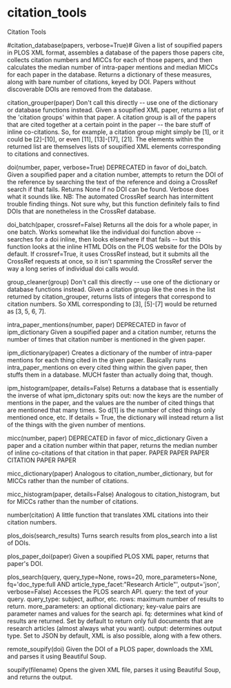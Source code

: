 citation_tools
==============

Citation Tools

#citation_database(papers, verbose=True)#
    Given a list of soupified papers in PLOS XML format, assembles a database of the papers those papers cite, 
    collects citation numbers and MICCs for each of those papers,
    and then calculates the median number of intra-paper mentions and median MICCs for each paper in the database.
    Returns a dictionary of these measures, along with bare number of citations, keyed by DOI. 
    Papers without discoverable DOIs are removed from the database.

citation_grouper(paper)
    Don't call this directly -- use one of the dictionary or database functions instead.
    Given a soupified XML paper, returns a list of the 'citation groups' within that paper.
    A citation group is all of the papers that are cited together at a certain point in the paper -- the bare stuff of inline co-citations.
    So, for example, a citation group might simply be [1], or it could be [2]-[10], or even [11], [13]-[17], [21].
    The elements within the returned list are themselves lists of soupified XML elements corresponding to citations and connectives.

doi(number, paper, verbose=True)
    DEPRECATED in favor of doi_batch.
    Given a soupified paper and a citation number, attempts to return the DOI of the reference 
    by searching the text of the reference and doing a CrossRef search if that fails.
    Returns None if no DOI can be found.
    Verbose does what it sounds like.
    NB: The automated CrossRef search has intermittent trouble finding things. 
    Not sure why, but this function definitely fails to find DOIs that are nonetheless in the CrossRef database.

doi_batch(paper, crossref=False)
    Returns all the dois for a whole paper, in one batch.
    Works somewhat like the individual doi function above -- searches for a doi inline, then looks elsewhere if that fails --
    but this function looks at the inline HTML DOIs on the PLOS website for the DOIs by default.
    If crossref=True, it uses CrossRef instead, but it submits all the CrossRef requests at once, 
    so it isn't spamming the CrossRef server the way a long series of individual doi calls would.

group_cleaner(group)
    Don't call this directly -- use one of the dictionary or database functions instead.
    Given a citation group like the ones in the list returned by citation_grouper, 
    returns lists of integers that correspond to citation numbers.
    So XML corresponding to [3], [5]-[7] would be returned as [3, 5, 6, 7].

intra_paper_mentions(number, paper)
    DEPRECATED in favor of ipm_dictionary
    Given a soupified paper and a citation number, returns the number of times that citation number is mentioned in the given paper.

ipm_dictionary(paper)
    Creates a dictionary of the number of intra-paper mentions for each thing cited in the given paper.
    Basically runs intra_paper_mentions on every cited thing within the given paper, then stuffs them in a database.
    MUCH faster than actually doing that, though.

ipm_histogram(paper, details=False)
    Returns a database that is essentially the inverse of what ipm_dictonary spits out:
    now the keys are the number of mentions in the paper, and the values are the number of cited things that are mentioned that many times.
    So d[1] is the number of cited things only mentioned once, etc.
    If details = True, the dictionary will instead return a list of the things with the given number of mentions.

micc(number, paper)
    DEPRECATED in favor of micc_dictionary
    Given a paper and a citation number within that paper, 
    returns the median number of inline co-citations of that citation in that paper.
    PAPER PAPER PAPER CITATION PAPER PAPER

micc_dictionary(paper)
    Analogous to citation_number_dictionary, but for MICCs rather than the number of citations.

micc_histogram(paper, details=False)
    Analogous to citation_histogram, but for MICCs rather than the number of citations.

number(citation)
    A little function that translates XML citations into their citation numbers.

plos_dois(search_results)
    Turns search results from plos_search into a list of DOIs.

plos_paper_doi(paper)
    Given a soupified PLOS XML paper, returns that paper's DOI.

plos_search(query, query_type=None, rows=20, more_parameters=None, fq='doc_type:full AND article_type_facet:"Research Article"', output='json', verbose=False)
    Accesses the PLOS search API.
    query: the text of your query.
    query_type: subject, author, etc.
    rows: maximum number of results to return.
    more_parameters: an optional dictionary; key-value pairs are parameter names and values for the search api.
    fq: determines what kind of results are returned. 
    Set by default to return only full documents that are research articles (almost always what you want).
    output: determines output type. Set to JSON by default, XML is also possible, along with a few others.

remote_soupify(doi)
    Given the DOI of a PLOS paper, downloads the XML and parses it using Beautiful Soup.

soupify(filename)
    Opens the given XML file, parses it using Beautiful Soup, and returns the output.